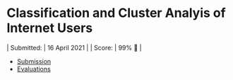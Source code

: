 # Classification and Cluster Analyis of Internet Users

 | Submitted: | 16 April 2021 |
 | Score: | 99% 🚀 |

- [Submission](full-notebook.ipynb)
- [Evaluations](evaluations.pdf)

